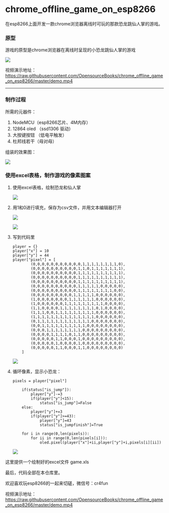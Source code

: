 # chrome_offline_game_on_esp8266
在esp8266上面开发一款chrome浏览器离线时可玩的那款恐龙跳仙人掌的游戏。

### 原型

游戏的原型是chrome浏览器在离线时呈现的小恐龙跳仙人掌的游戏

![](images/chrome.png)

视频演示地址：https://raw.githubusercontent.com/OpensourceBooks/chrome_offline_game_on_esp8266/master/demo.mp4

------

### 制作过程

所需的元器件：

1. NodeMCU（esp8266芯片、4M内存）
2. 12864 oled （ssd1306 驱动）
3. 大按键按钮 （低电平触发）
4. 杜邦线若干（母对母）

组装的效果图：

![](images/demo.jpg)

### 使用excel表格，制作游戏的像素图案

1. 使用excel表格，绘制恐龙和仙人掌

   ![](images/excel.png)

2. 用1和0进行填充，保存为csv文件，并用文本编辑器打开

   ![](images/csv1.png)

   ![](images/csv2.png)

3. 写到代码里

   ```
   player = {}
   player["x"] = 10
   player["y"] = 44
   player["pixel"] = [
           (0,0,0,0,0,0,0,0,0,0,0,1,1,1,1,1,1,1,1,0),
           (0,0,0,0,0,0,0,0,0,0,1,1,0,1,1,1,1,1,1,1),
           (0,0,0,0,0,0,0,0,0,0,1,1,1,1,1,1,1,1,1,1),
           (0,0,0,0,0,0,0,0,0,0,1,1,1,1,1,1,1,1,1,1),
           (0,0,0,0,0,0,0,0,0,0,1,1,1,1,1,1,1,1,1,1),
           (0,0,0,0,0,0,0,0,0,0,1,1,1,1,1,0,0,0,0,0),
           (0,0,0,0,0,0,0,0,0,0,1,1,1,1,1,1,1,1,0,0),
           (0,0,0,0,0,0,0,0,0,1,1,1,1,1,0,0,0,0,0,0),
           (1,0,0,0,0,0,0,0,1,1,1,1,1,1,0,0,0,0,0,0),
           (1,0,0,0,0,0,0,1,1,1,1,1,1,1,1,1,0,0,0,0),
           (1,1,0,0,0,0,1,1,1,1,1,1,1,1,0,1,0,0,0,0),
           (1,1,1,0,0,1,1,1,1,1,1,1,1,1,0,0,0,0,0,0),
           (1,1,1,1,1,1,1,1,1,1,1,1,1,1,0,0,0,0,0,0),
           (0,1,1,1,1,1,1,1,1,1,1,1,1,0,0,0,0,0,0,0),
           (0,0,1,1,1,1,1,1,1,1,1,1,0,0,0,0,0,0,0,0),
           (0,0,0,1,1,1,1,1,1,1,1,0,0,0,0,0,0,0,0,0),
           (0,0,0,0,1,1,1,1,0,1,1,0,0,0,0,0,0,0,0,0),
           (0,0,0,0,0,1,1,0,0,0,1,0,0,0,0,0,0,0,0,0),
           (0,0,0,0,0,1,0,0,0,0,1,0,0,0,0,0,0,0,0,0),
           (0,0,0,0,0,1,1,0,0,0,1,1,0,0,0,0,0,0,0,0)
       ]
   ```



   ![](images/code.png)

4. 循环像素，显示小恐龙：

   ```
   pixels = player["pixel"]
   
       if(status["is_jump"]):
           player["y"]-=3
           if(player["y"]<15):
               status["is_jump"]=False
       else:
           player["y"]+=3
           if(player["y"]>=43):
               player["y"]=43
               status["is_jumpfinish"]=True
   
       for i in range(0,len(pixels)):
           for ii in range(0,len(pixels[i])):
               oled.pixel(player["x"]+ii,player["y"]+i,pixels[i][ii])
   ```

   ![](images/display.jpg)


这里提供一个绘制好的excel文件 game.xls

最后，代码全部在本仓库里。



欢迎喜欢玩esp8266的一起来切磋，微信号：cr4fun

视频演示地址：https://raw.githubusercontent.com/OpensourceBooks/chrome_offline_game_on_esp8266/master/demo.mp4